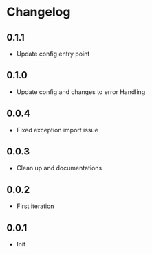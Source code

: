 # Changelog

## 0.1.1
  * Update config entry point
## 0.1.0
  * Update config and changes to error Handling   
## 0.0.4
  * Fixed exception import issue
## 0.0.3
  * Clean up and documentations
## 0.0.2
  * First iteration
## 0.0.1
  * Init